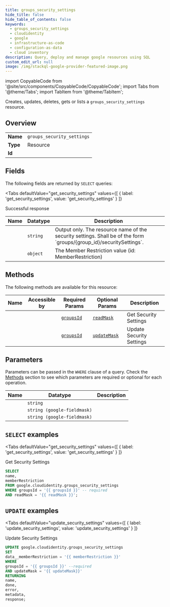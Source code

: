 ```yaml
--- 
title: groups_security_settings
hide_title: false
hide_table_of_contents: false
keywords:
  - groups_security_settings
  - cloudidentity
  - google
  - infrastructure-as-code
  - configuration-as-data
  - cloud inventory
description: Query, deploy and manage google resources using SQL
custom_edit_url: null
image: /img/stackql-google-provider-featured-image.png
---
```


import CopyableCode from '@site/src/components/CopyableCode/CopyableCode';
import Tabs from '@theme/Tabs';
import TabItem from '@theme/TabItem';

Creates, updates, deletes, gets or lists a <code>groups_security_settings</code> resource.

## Overview
<table><tbody>
<tr><td><b>Name</b></td><td><code>groups_security_settings</code></td></tr>
<tr><td><b>Type</b></td><td>Resource</td></tr>
<tr><td><b>Id</b></td><td><CopyableCode code="google.cloudidentity.groups_security_settings" /></td></tr>
</tbody></table>

## Fields

The following fields are returned by `SELECT` queries:

<Tabs
    defaultValue="get_security_settings"
    values={[
        { label: 'get_security_settings', value: 'get_security_settings' }
    ]}
>
<TabItem value="get_security_settings">

Successful response

<table>
<thead>
    <tr>
    <th>Name</th>
    <th>Datatype</th>
    <th>Description</th>
    </tr>
</thead>
<tbody>
<tr>
    <td><CopyableCode code="name" /></td>
    <td><code>string</code></td>
    <td>Output only. The resource name of the security settings. Shall be of the form `groups/&#123;group_id&#125;/securitySettings`.</td>
</tr>
<tr>
    <td><CopyableCode code="memberRestriction" /></td>
    <td><code>object</code></td>
    <td>The Member Restriction value (id: MemberRestriction)</td>
</tr>
</tbody>
</table>
</TabItem>
</Tabs>

## Methods

The following methods are available for this resource:

<table>
<thead>
    <tr>
    <th>Name</th>
    <th>Accessible by</th>
    <th>Required Params</th>
    <th>Optional Params</th>
    <th>Description</th>
    </tr>
</thead>
<tbody>
<tr>
    <td><a href="#get_security_settings"><CopyableCode code="get_security_settings" /></a></td>
    <td><CopyableCode code="select" /></td>
    <td><a href="#parameter-groupsId"><code>groupsId</code></a></td>
    <td><a href="#parameter-readMask"><code>readMask</code></a></td>
    <td>Get Security Settings</td>
</tr>
<tr>
    <td><a href="#update_security_settings"><CopyableCode code="update_security_settings" /></a></td>
    <td><CopyableCode code="update" /></td>
    <td><a href="#parameter-groupsId"><code>groupsId</code></a></td>
    <td><a href="#parameter-updateMask"><code>updateMask</code></a></td>
    <td>Update Security Settings</td>
</tr>
</tbody>
</table>

## Parameters

Parameters can be passed in the `WHERE` clause of a query. Check the [Methods](#methods) section to see which parameters are required or optional for each operation.

<table>
<thead>
    <tr>
    <th>Name</th>
    <th>Datatype</th>
    <th>Description</th>
    </tr>
</thead>
<tbody>
<tr id="parameter-groupsId">
    <td><CopyableCode code="groupsId" /></td>
    <td><code>string</code></td>
    <td></td>
</tr>
<tr id="parameter-readMask">
    <td><CopyableCode code="readMask" /></td>
    <td><code>string (google-fieldmask)</code></td>
    <td></td>
</tr>
<tr id="parameter-updateMask">
    <td><CopyableCode code="updateMask" /></td>
    <td><code>string (google-fieldmask)</code></td>
    <td></td>
</tr>
</tbody>
</table>

## `SELECT` examples

<Tabs
    defaultValue="get_security_settings"
    values={[
        { label: 'get_security_settings', value: 'get_security_settings' }
    ]}
>
<TabItem value="get_security_settings">

Get Security Settings

```sql
SELECT
name,
memberRestriction
FROM google.cloudidentity.groups_security_settings
WHERE groupsId = '{{ groupsId }}' -- required
AND readMask = '{{ readMask }}';
```
</TabItem>
</Tabs>


## `UPDATE` examples

<Tabs
    defaultValue="update_security_settings"
    values={[
        { label: 'update_security_settings', value: 'update_security_settings' }
    ]}
>
<TabItem value="update_security_settings">

Update Security Settings

```sql
UPDATE google.cloudidentity.groups_security_settings
SET 
data__memberRestriction = '{{ memberRestriction }}'
WHERE 
groupsId = '{{ groupsId }}' --required
AND updateMask = '{{ updateMask}}'
RETURNING
name,
done,
error,
metadata,
response;
```
</TabItem>
</Tabs>
